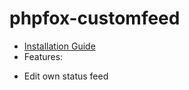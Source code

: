 phpfox-customfeed
=================
- [Installation Guide](https://github.com/globalmediasoft/phpfox-customfeed/wiki/Installation)
- Features:
 + Edit own status feed
